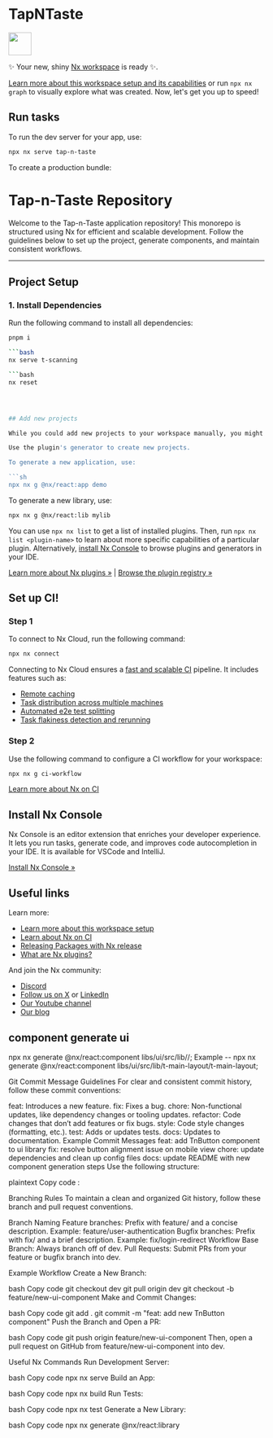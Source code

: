 # TapNTaste

<a alt="Nx logo" href="https://nx.dev" target="_blank" rel="noreferrer"><img src="https://raw.githubusercontent.com/nrwl/nx/master/images/nx-logo.png" width="45"></a>

✨ Your new, shiny [Nx workspace](https://nx.dev) is ready ✨.

[Learn more about this workspace setup and its capabilities](https://nx.dev/getting-started/tutorials/react-standalone-tutorial?utm_source=nx_project&amp;utm_medium=readme&amp;utm_campaign=nx_projects) or run `npx nx graph` to visually explore what was created. Now, let's get you up to speed!

## Run tasks

To run the dev server for your app, use:

```sh
npx nx serve tap-n-taste
```

To create a production bundle:

# Tap-n-Taste Repository

Welcome to the Tap-n-Taste application repository! This monorepo is structured using Nx for efficient and scalable development. Follow the guidelines below to set up the project, generate components, and maintain consistent workflows.

---

## Project Setup

### 1. Install Dependencies

Run the following command to install all dependencies:

```bash
pnpm i

```bash
nx serve t-scanning

```bash
nx reset




## Add new projects

While you could add new projects to your workspace manually, you might want to leverage [Nx plugins](https://nx.dev/concepts/nx-plugins?utm_source=nx_project&utm_medium=readme&utm_campaign=nx_projects) and their [code generation](https://nx.dev/features/generate-code?utm_source=nx_project&utm_medium=readme&utm_campaign=nx_projects) feature.

Use the plugin's generator to create new projects.

To generate a new application, use:

```sh
npx nx g @nx/react:app demo
```

To generate a new library, use:

```sh
npx nx g @nx/react:lib mylib
```

You can use `npx nx list` to get a list of installed plugins. Then, run `npx nx list <plugin-name>` to learn about more specific capabilities of a particular plugin. Alternatively, [install Nx Console](https://nx.dev/getting-started/editor-setup?utm_source=nx_project&utm_medium=readme&utm_campaign=nx_projects) to browse plugins and generators in your IDE.

[Learn more about Nx plugins &raquo;](https://nx.dev/concepts/nx-plugins?utm_source=nx_project&utm_medium=readme&utm_campaign=nx_projects) | [Browse the plugin registry &raquo;](https://nx.dev/plugin-registry?utm_source=nx_project&utm_medium=readme&utm_campaign=nx_projects)

## Set up CI!

### Step 1

To connect to Nx Cloud, run the following command:

```sh
npx nx connect
```

Connecting to Nx Cloud ensures a [fast and scalable CI](https://nx.dev/ci/intro/why-nx-cloud?utm_source=nx_project&utm_medium=readme&utm_campaign=nx_projects) pipeline. It includes features such as:

- [Remote caching](https://nx.dev/ci/features/remote-cache?utm_source=nx_project&utm_medium=readme&utm_campaign=nx_projects)
- [Task distribution across multiple machines](https://nx.dev/ci/features/distribute-task-execution?utm_source=nx_project&utm_medium=readme&utm_campaign=nx_projects)
- [Automated e2e test splitting](https://nx.dev/ci/features/split-e2e-tasks?utm_source=nx_project&utm_medium=readme&utm_campaign=nx_projects)
- [Task flakiness detection and rerunning](https://nx.dev/ci/features/flaky-tasks?utm_source=nx_project&utm_medium=readme&utm_campaign=nx_projects)

### Step 2

Use the following command to configure a CI workflow for your workspace:

```sh
npx nx g ci-workflow
```

[Learn more about Nx on CI](https://nx.dev/ci/intro/ci-with-nx#ready-get-started-with-your-provider?utm_source=nx_project&utm_medium=readme&utm_campaign=nx_projects)

## Install Nx Console

Nx Console is an editor extension that enriches your developer experience. It lets you run tasks, generate code, and improves code autocompletion in your IDE. It is available for VSCode and IntelliJ.

[Install Nx Console &raquo;](https://nx.dev/getting-started/editor-setup?utm_source=nx_project&utm_medium=readme&utm_campaign=nx_projects)

## Useful links

Learn more:

- [Learn more about this workspace setup](https://nx.dev/getting-started/tutorials/react-standalone-tutorial?utm_source=nx_project&amp;utm_medium=readme&amp;utm_campaign=nx_projects)
- [Learn about Nx on CI](https://nx.dev/ci/intro/ci-with-nx?utm_source=nx_project&utm_medium=readme&utm_campaign=nx_projects)
- [Releasing Packages with Nx release](https://nx.dev/features/manage-releases?utm_source=nx_project&utm_medium=readme&utm_campaign=nx_projects)
- [What are Nx plugins?](https://nx.dev/concepts/nx-plugins?utm_source=nx_project&utm_medium=readme&utm_campaign=nx_projects)

And join the Nx community:
- [Discord](https://go.nx.dev/community)
- [Follow us on X](https://twitter.com/nxdevtools) or [LinkedIn](https://www.linkedin.com/company/nrwl)
- [Our Youtube channel](https://www.youtube.com/@nxdevtools)
- [Our blog](https://nx.dev/blog?utm_source=nx_project&utm_medium=readme&utm_campaign=nx_projects)


## component generate ui

 npx nx generate @nx/react:component libs/ui/src/lib/<component-folder>/<t-component-name>;
 Example -- npx nx generate @nx/react:component libs/ui/src/lib/t-main-layout/t-main-layout;


Git Commit Message Guidelines
For clear and consistent commit history, follow these commit conventions:

feat: Introduces a new feature.
fix: Fixes a bug.
chore: Non-functional updates, like dependency changes or tooling updates.
refactor: Code changes that don’t add features or fix bugs.
style: Code style changes (formatting, etc.).
test: Adds or updates tests.
docs: Updates to documentation.
Example Commit Messages
feat: add TnButton component to ui library
fix: resolve button alignment issue on mobile view
chore: update dependencies and clean up config files
docs: update README with new component generation steps
Use the following structure:

plaintext
Copy code
<type>: <subject>

Branching Rules
To maintain a clean and organized Git history, follow these branch and pull request conventions.

Branch Naming
Feature branches: Prefix with feature/ and a concise description.
Example: feature/user-authentication
Bugfix branches: Prefix with fix/ and a brief description.
Example: fix/login-redirect
Workflow
Base Branch: Always branch off of dev.
Pull Requests: Submit PRs from your feature or bugfix branch into dev.



Example Workflow
Create a New Branch:

bash
Copy code
git checkout dev
git pull origin dev
git checkout -b feature/new-ui-component
Make and Commit Changes:

bash
Copy code
git add .
git commit -m "feat: add new TnButton component"
Push the Branch and Open a PR:

bash
Copy code
git push origin feature/new-ui-component
Then, open a pull request on GitHub from feature/new-ui-component into dev.

Useful Nx Commands
Run Development Server:

bash
Copy code
npx nx serve <app-name>
Build an App:

bash
Copy code
npx nx build <app-name>
Run Tests:

bash
Copy code
npx nx test <project-name>
Generate a New Library:

bash
Copy code
npx nx generate @nx/react:library <library-name>